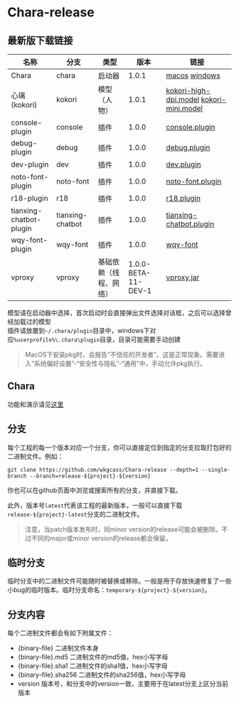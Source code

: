 # Chara-release

## 最新版下载链接

| 名称                        | 分支                      | 类型                    | 版本                | 链接 |
|-----------------------------|---------------------------|-------------------------|---------------------|------|
| Chara                       | chara                     | 启动器                  | 1.0.1               | [macos](https://github.com/wkgcass/Chara-release/raw/release-chara-latest/chara.pkg) [windows](https://github.com/wkgcass/Chara-release/raw/release-chara-latest/chara.msi)
| 心璃 (kokori)               | kokori                    | 模型（人物）            | 1.0.1               | [kokori-high-dpi.model](https://github.com/wkgcass/Chara-release/raw/release-kokori-latest/kokori-high-dpi.model) [kokori-mini.model](https://github.com/wkgcass/Chara-release/raw/release-kokori-latest/kokori-mini.model) |
| console-plugin              | console                   | 插件                    | 1.0.0               | [console.plugin](https://github.com/wkgcass/Chara-release/raw/release-console-latest/console.plugin) |
| debug-plugin                | debug                     | 插件                    | 1.0.0               | [debug.plugin](https://github.com/wkgcass/Chara-release/raw/release-debug-latest/debug.plugin) |
| dev-plugin                  | dev                       | 插件                    | 1.0.0               | [dev.plugin](https://github.com/wkgcass/Chara-release/raw/release-dev-latest/dev.plugin) |
| noto-font-plugin            | noto-font                 | 插件                    | 1.0.0               | [noto-font.plugin](https://github.com/wkgcass/Chara-release/raw/release-noto-font-latest/noto-font.plugin) |
| r18-plugin                  | r18                       | 插件                    | 1.0.0               | [r18.plugin](https://github.com/wkgcass/Chara-release/raw/release-r18-latest/r18.plugin) |
| tianxing-chatbot-plugin     | tianxing-chatbot          | 插件                    | 1.0.0               | [tianxing-chatbot.plugin](https://github.com/wkgcass/Chara-release/raw/release-tianxing-chatbot-latest/tianxing-chatbot.plugin) |
| wqy-font-plugin             | wqy-font                  | 插件                    | 1.0.0               | [wqy-font](https://github.com/wkgcass/Chara-release/raw/release-wqy-font-latest/wqy-font.plugin) |
| vproxy                      | vproxy                    | 基础依赖（线程、网络）  | 1.0.0-BETA-11-DEV-1 | [vproxy.jar](https://github.com/wkgcass/Chara-release/raw/release-vproxy-latest/vproxy.jar) |

模型请在启动器中选择，首次启动时会直接弹出文件选择对话框，之后可以选择曾经加载过的模型  
插件请放置到`~/.chara/plugin`目录中，windows下对应`%userprofile%\.chara\plugin`目录，目录可能需要手动创建

> MacOS下安装pkg时，会报告“不信任的开发者”。这是正常现象。需要进入“系统偏好设置”-“安全性与隐私”-“通用”中，手动允许pkg执行。

## Chara

功能和演示请见[这里](http://blog.cassite.net/Chara)

## 分支

每个工程的每一个版本对应一个分支，你可以直接定位到指定的分支拉取打包好的二进制文件。例如：

```shell
git clone https://github.com/wkgcass/Chara-release --depth=1 --single-branch --branch=release-${project}-${version}
```

你也可以在github页面中浏览或搜索所有的分支，并直接下载。

此外，版本号`latest`代表该工程的最新版本，一般可以直接下载`release-${project}-latest`分支的二进制文件。

> 注意，当patch版本发布时，同minor version的release可能会被删除。不过不同的major或minor version的release都会保留。

## 临时分支

临时分支中的二进制文件可能随时被替换或移除。一般是用于存放快速修复了一些小bug的临时版本。临时分支命名：`temporary-${project}-${version}`。

## 分支内容

每个二进制文件都会有如下附属文件：

* {binary-file} 二进制文件本身
* {binary-file}.md5 二进制文件的md5值，hex小写字母
* {binary-file}.sha1 二进制文件的sha1值，hex小写字母
* {binary-file}.sha256 二进制文件的sha256值，hex小写字母
* version 版本号，和分支中的version一致，主要用于在latest分支上区分当前版本
